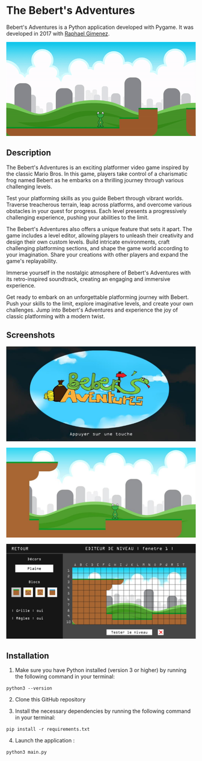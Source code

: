# The Bebert's Adventures

Bebert's Adventures is a Python application developed with Pygame. It was developed in 2017 with [Raphael Gimenez](https://github.com/RaphaelGimenez).

![Preview](image/preview.gif)

## Description

The Bebert's Adventures is an exciting platformer video game inspired by the classic Mario Bros. In this game, players take control of a charismatic frog named Bebert as he embarks on a thrilling journey through various challenging levels.

Test your platforming skills as you guide Bebert through vibrant worlds. Traverse treacherous terrain, leap across platforms, and overcome various obstacles in your quest for progress. Each level presents a progressively challenging experience, pushing your abilities to the limit.

The Bebert's Adventures also offers a unique feature that sets it apart. The game includes a level editor, allowing players to unleash their creativity and design their own custom levels. Build intricate environments, craft challenging platforming sections, and shape the game world according to your imagination. Share your creations with other players and expand the game's replayability.

Immerse yourself in the nostalgic atmosphere of Bebert's Adventures with its retro-inspired soundtrack, creating an engaging and immersive experience.

Get ready to embark on an unforgettable platforming journey with Bebert. Push your skills to the limit, explore imaginative levels, and create your own challenges. Jump into Bebert's Adventures and experience the joy of classic platforming with a modern twist.

## Screenshots

![Splashscreen Image](image/img-readme/splashscreen.png)

![Game Image](image/img-readme/jeu.png)

![Level Editor Image](image/img-readme/editeur-niveau.png)

## Installation

1. Make sure you have Python installed (version 3 or higher) by running the following command in your terminal:

```
python3 --version
```

2. Clone this GitHub repository

3. Install the necessary dependencies by running the following command in your terminal:

```
pip install -r requirements.txt
```

4. Launch the application :

```
python3 main.py
```
